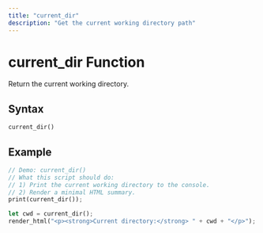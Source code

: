 ```yaml
---
title: "current_dir"
description: "Get the current working directory path"
---
```


# current_dir Function

Return the current working directory.

## Syntax

```rust
current_dir()
```

## Example

```rust
// Demo: current_dir()
// What this script should do:
// 1) Print the current working directory to the console.
// 2) Render a minimal HTML summary.
print(current_dir());

let cwd = current_dir();
render_html("<p><strong>Current directory:</strong> " + cwd + "</p>");
```
